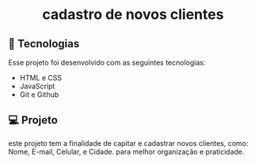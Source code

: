 

<h1 align="center"> cadastro de novos clientes  </h1>

## 🚀 Tecnologias

Esse projeto foi desenvolvido com as seguintes tecnologias:

- HTML e CSS
- JavaScript
- Git e Github

## 💻 Projeto
este projeto tem a finalidade de capitar e cadastrar novos clientes, como: Nome, E-mail, Celular, e Cidade. para melhor organização e 
praticidade.
